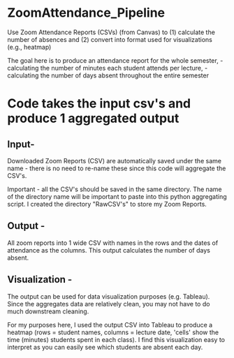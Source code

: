 # ZoomAttendance_Pipeline
Use Zoom Attendance Reports (CSVs) (from Canvas) to (1) calculate the number of absences and (2) convert into format used for visualizations (e.g., heatmap)

The goal here is to produce an attendance report for the whole semester, 
-calculating the number of minutes each student attends per lecture, 
-calculating the number of days absent throughout the entire semester

# Code takes the input csv's and produce 1 aggregated output

## Input-
Downloaded Zoom Reports (CSV) are automatically saved under the same name - there is no need to re-name these since this code will aggregate the CSV's. 

Important - all the CSV's should be saved in the same directory. The name of the directory name will be important to paste into this python aggregating script. 
I created the directory "RawCSV's" to store my Zoom Reports. 

## Output -
All zoom reports into 1 wide CSV with names in the rows and the dates of attendance as the columns. 
This output calculates the number of days absent.  

## Visualization -
The output can be used for data visualization purposes (e.g. Tableau). 
Since the aggregates data are relatively clean, you may not have to do much downstream cleaning. 

For my purposes here, I used the output CSV into Tableau to produce a heatmap (rows = student names, columns = lecture date, 'cells' show the time (minutes) students spent in each class).
I find this visualization easy to interpret as you can easily see which students are absent each day. 


